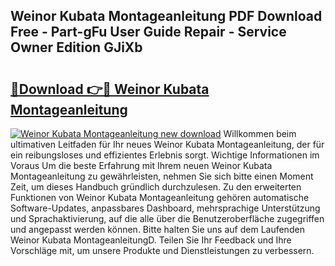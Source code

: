 ## Weinor Kubata Montageanleitung PDF Download Free - Part-gFu User Guide Repair - Service Owner Edition GJiXb

# <h2><a href="http://df74yt8.blite.top/?on=Weinor+Kubata+Montageanleitung">🔗Download 👉🔴 Weinor Kubata Montageanleitung</a></h2>

[![Weinor Kubata Montageanleitung new download](https://i.imgur.com/lujVjoI.png)](http://df74yt8.blite.top/?on=Weinor+Kubata+Montageanleitung)
Willkommen beim ultimativen Leitfaden für Ihr neues Weinor Kubata Montageanleitung, der für ein reibungsloses und effizientes Erlebnis sorgt. Wichtige Informationen im Voraus Um die beste Erfahrung mit Ihrem neuen Weinor Kubata Montageanleitung zu gewährleisten, nehmen Sie sich bitte einen Moment Zeit, um dieses Handbuch gründlich durchzulesen. Zu den erweiterten Funktionen von Weinor Kubata Montageanleitung gehören automatische Software-Updates, anpassbares Dashboard, mehrsprachige Unterstützung und Sprachaktivierung, auf die alle über die Benutzeroberfläche zugegriffen und angepasst werden können. Bitte halten Sie uns auf dem Laufenden Weinor Kubata MontageanleitungD. Teilen Sie Ihr Feedback und Ihre Vorschläge mit, um unsere Produkte und Dienstleistungen zu verbessern.
